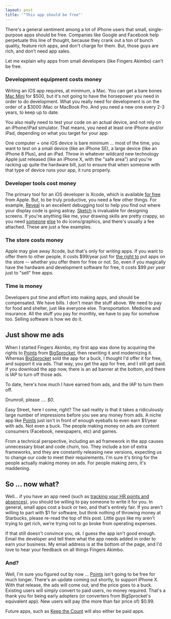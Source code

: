 ```yaml
---
layout: post
title: '"This app should be free"'
---
```

There's a general sentiment among a lot of iPhone users that small, single-purpose apps should be free.
Companies like Google and Facebook help perpetuate this line of thought, because they crank out a ton of
bunch quality, feature rich apps, and don't charge for them. But, those guys are rich, and don't need app sales.

Let me explain why apps from small developers (like Fingers Akimbo) can't be free.

### Development equipment costs money
Writing an iOS app requires, at minimum, a Mac. You can get a bare bones [Mac Mini][mini] for $500,
but it's not going to have the horsepower you need in order to do development.
What you really need for development is on the order of a $3000 iMac or MacBook Pro.
And you need a new one every 2-3 years, to keep up to date.

You also really need to test your code on an actual device, and not rely on an iPhone/iPad simulator.
That means, you need at least one iPhone and/or iPad, depending on what you target for your app.

One computer + one iOS device is bare minimum ... most of the time, you want to test on a small device
(like an iPhone SE), a large device (like an iPhone 8 Plus), and an iPad.
Throw in whatever wildcard new technology Apple just released (like an iPhone X, with the "safe area")
and you're racking up quite the hardware bill, just to ensure that when someone with that type of
device runs your app, it runs properly.

### Developer tools cost money
The primary tool for an iOS developer is Xcode, which is available [for free][adp]
from Apple.  But, to be truly productive, you need a few other things. For example, [Reveal]
is an excellent debugging tool to help you find out where your display code is going astray.
[Sketch] is invaluable for designing screens.
If you're anything like me, your drawing skills are pretty crappy, so you need [someone][glyphish]
[else][thenounproject] to do icons/graphics, and there's usually a fee attached.  These are just a few examples.

### The store costs money
Apple may give away Xcode, but that's only for _writing_ apps. If you want to offer them to other people,
it costs $99/year just for [the right to][adp] put apps on the store -- whether you offer them for free or not. So,
even if you magically have the hardware and development software for free, it costs $99 _per year_
just to "sell" free apps.

### Time is money
Developers put time and effort into making apps, and should be compensated.
We have bills. I don't mean the stuff above. We need to pay for food and shelter, just like everyone else.
Transportation. Medicine and insurance. All the stuff you pay for monthly, we have to pay for somehow too.
Selling software is how we do it.

## Just show me ads
When I started Fingers Akimbo, my first app was done by acquiring the rights to [Points]
from [BigSprocket], then rewriting it and modernizing it.
Whereas [BigSprocket] sold the app for a buck, I thought I'd offer it for free, and support it via ads. That way,
you get the app for free, and I still get paid. If you download the app now, there is an ad banner at the bottom,
and there is IAP to turn off those ads.

To date, here's how much I have earned from ads, and the IAP to turn them off.

Drumroll, please .... *$0*.

Easy Street, here I come, right? The sad reality is that it takes a ridiculously large number of impressions before you see any money from ads.
A niche app like [Points] just isn't in front of enough eyeballs to even earn $1/year with ads. Not even a buck. The people making
money on ads are content consumers (Facebook, newspapers, etc) and games.

From a technical perspective, including an ad framework in the app causes unnecessary bloat and code churn, too. They include a
_ton_ of extra frameworks, and they are constantly releasing new versions, expecting us to change our code to meet their requirements.
I'm sure it's tiring for the people actually making money on ads. For people making zero, it's maddening.

## So ... now what?
Well... if you have an app need (such as [tracking your HR points and absences][points]), you should be willing to pay someone to
write it for you. In general, small apps cost a buck or two, and that's entirely fair.  If you aren't willing to part with $1 for software,
but think nothing of throwing money at Starbucks, please re-read the top of this post. Little guys like my aren't trying to get rich,
we're trying not to go broke from operating expenses.

If that still doesn't convince you, ok. I guess the app isn't good enough. Email the developer and tell them what the app needs
added in order to earn your business. My email address is at the bottom of the page, and I'd love to hear your feedback on all things
Fingers Akimbo.

### And?

Well, I'm sure you figured out by now ... [Points] isn't going to be free for much longer.
There's an update coming out shortly, to support iPhone X. With that release, the ads will come out, and the price goes to a buck.
Existing users will simply convert to paid users, no money required. That's a thank you for being early adopters
(or converters from BigSprocket's equivalent app). New users will pay (the more than fair price of) $0.99.

Future apps, such as [Keep the Count] will also either be paid apps.

[reveal]: https://revealapp.com
[sketch]: https://sketchapp.com
[thenounproject]: https://thenounproject.com
[glyphish]: http://glyphish.com
[adp]: https://developer.apple.com/account/
[mailme]: mailto:hello@fingersakimbo.com
[BigSprocket]: https://bigsprocket.com
[points]: /apps/points
[Keep the Count]: /apps/keepcount
[mini]: https://www.apple.com/mac-mini/
